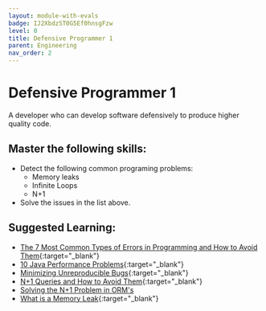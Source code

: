 ```yaml
---
layout: module-with-evals
badge: IJ2XbdzST0G5Ef0hnsgFzw
level: 0
title: Defensive Programmer 1
parent: Engineering
nav_order: 2
---
```

# Defensive Programmer 1

A developer who can develop software defensively to produce higher quality code.

## Master the following skills:

- Detect the following common programing problems:
  - Memory leaks
  - Infinite Loops
  - N+1
- Solve the issues in the list above.

## Suggested Learning:

- [The 7 Most Common Types of Errors in Programming and How to Avoid Them](https://textexpander.com/blog/the-7-most-common-types-of-errors-in-programming-and-how-to-avoid-them/){:target="\_blank"}
- [10 Java Performance Problems](https://www.rockvalleycollege.edu/webadmin/upload/Top-10-Java-Performance-Problems.pdf){:target="\_blank"}
- [Minimizing Unreproducible Bugs](https://testing.googleblog.com/2014/02/minimizing-unreproducible-bugs.html){:target="\_blank"}
- [N+1 Queries and How to Avoid Them](https://medium.com/@bretdoucette/n-1-queries-and-how-to-avoid-them-a12f02345be5){:target="\_blank"}
- [Solving the N+1 Problem in ORM's](https://thecodingmachine.io/solving-n-plus-1-problem-in-orms)
- [What is a Memory Leak](https://www.linkedin.com/learning/linux-performance-tuning/what-is-a-memory-leak){:target="\_blank"}
